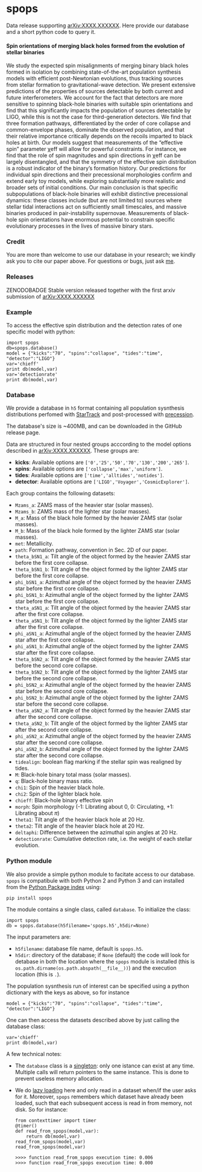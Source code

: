 # spops

Data release supporting [arXiv:XXXX.XXXXXX](https://arxiv.org/abs/arXiv:XXXX.XXXX). Here provide our database and a short python code to query it.

#### Spin orientations of merging black holes formed from the evolution of stellar binaries
We study the expected spin misalignments of merging binary black holes formed in isolation by combining state-of-the-art population synthesis models with efficient post-Newtonian evolutions, thus tracking sources from stellar formation to gravitational-wave detection. We present extensive predictions of the properties of sources detectable by both current and future interferometers. We account for the fact that detectors are more sensitive to spinning black-hole binaries with suitable spin orientations and find that this significantly impacts the population of sources detectable by LIGO, while this is not the case for third-generation detectors. We find that three formation pathways, differentiated by the order of core collapse and common-envelope phases, dominate the observed population, and that their relative importance critically depends on the recoils imparted to black holes at birth. Our models suggest that measurements of the “effective spin” parameter χeff will allow for powerful constraints. For instance, we find that the role of spin magnitudes and spin directions in χeff can be largely disentangled, and that the symmetry of the effective spin distribution is a robust indicator of the binary’s formation history. Our predictions for individual spin directions and their precessional morphologies confirm and extend early toy models, while exploring substantially more realistic and broader sets of initial conditions. Our main conclusion is that specific subpopulations of black-hole binaries will exhibit distinctive precessional dynamics: these classes include (but are not limited to) sources where stellar tidal interactions act on sufficiently small timescales, and massive binaries produced in pair-instability supernovae. Measurements of black-hole spin orientations have enormous potential to constrain specific evolutionary processes in the lives of massive binary stars.

### Credit

You are more than welcome to use our database in your research; we kindly ask you to cite our paper above. For questions or bugs, just ask [me](www.davidegerosa.com).

### Releases

ZENODOBADGE Stable version released together with the first arxiv submission of  [arXiv:XXXX.XXXXXX](https://arxiv.org/abs/arXiv:XXXX.XXXX)

### Example

To access the effective spin distribution and the detection rates of one specific model with python:

    import spops
    db=spops.database()
    model = {"kicks":"70", "spins":"collapse", "tides":"time", "detector":"LIGO"}
    var='chieff'
    print db(model,var)  
    var='detectionrate'
    print db(model,var)

### Database

We provide a database in `h5` format containing all population sysnthesis distributions perfomed with [StarTrack](https://www.syntheticuniverse.org/) and post-processed with [precession](https://davidegerosa.com/precession/). 

The database's size is ~400MB, and can be downloaded in the GitHub release page.

Data are structured in four nested groups acccording to the model options described in [arXiv:XXXX.XXXXXX](https://arxiv.org/abs/arXiv:XXXX.XXXX). These groups are:
  - **kicks**: Available options are `['0','25','50','70','130','200','265']`.
  - **spins**: Available options are `['collapse','max','uniform']`.
  - **tides**: Available options are `['time','alltides','notides']`.
  - **detector**: Available options are `['LIGO','Voyager','CosmicExplorer']`.

Each group contains the following datasets:

  - `Mzams_a`: ZAMS mass of the heavier star (solar masses).
  - `Mzams_b`: ZAMS mass of the lighter star (solar masses).
  - `M_a`: Mass of the black hole formed by the heavier ZAMS star (solar masses).
  - `M_b`: Mass of the black hole formed by the lighter ZAMS star (solar masses).
  - `met`: Metallicity.
  - `path`: Formation pathway, convention in Sec. 2D of our paper.
  - `theta_bSN1_a`: Tilt angle of the object formed by the heavier ZAMS star before the first core collapse.
  - `theta_bSN1_b`: Tilt angle of the object formed by the lighter ZAMS star before the first core collapse.
  - `phi_bSN1_a`: Azimuthal angle of the object formed by the heavier ZAMS star before the first core collapse.
  - `phi_bSN1_b`: Azimuthal angle of the object formed by the lighter ZAMS star before the first core collapse.
  - `theta_aSN1_a`: Tilt angle of the object formed by the heavier ZAMS star after the first core collapse.
  - `theta_aSN1_b`: Tilt angle of the object formed by the lighter ZAMS star after the first core collapse.
  - `phi_aSN1_a`: Azimuthal angle of the object formed by the heavier ZAMS star after the first core collapse.
  - `phi_aSN1_b`: Azimuthal angle of the object formed by the lighter ZAMS star after the first core collapse.
  - `theta_bSN2_a`: Tilt angle of the object formed by the heavier ZAMS star before the second core collapse.
  - `theta_bSN2_b`: Tilt angle of the object formed by the lighter ZAMS star before the second core collapse.
  - `phi_bSN2_a`: Azimuthal angle of the object formed by the heavier ZAMS star before the second core collapse.
  - `phi_bSN2_b`: Azimuthal angle of the object formed by the lighter ZAMS star before the second core collapse.
  - `theta_aSN2_a`: Tilt angle of the object formed by the heavier ZAMS star after the second core collapse.
  - `theta_aSN2_b`: Tilt angle of the object formed by the lighter ZAMS star after the second core collapse.
  - `phi_aSN2_a`: Azimuthal angle of the object formed by the heavier ZAMS star after the second core collapse.
  - `phi_aSN2_b`: Azimuthal angle of the object formed by the lighter ZAMS star after the second core collapse.
  - `tidealign`: boolean flag marking if the stellar spin was realigned by tides.
  - `M`: Black-hole binary total mass (solar masses).
  - `q`: Black-hole binary mass ratio.
  - `chi1`: Spin of the heavier black hole.
  - `chi2`: Spin of the lighter black hole.
  - `chieff`: Black-hole binary effective spin
  - `morph`: Spin morphology (-1: Librating about $0$, 0: Circulating, +1: Librating about $\pi$)
  - `theta1`: Tilt angle of the heavier black hole at 20 Hz.
  - `theta2`: Tilt angle of the heavier black hole at 20 Hz.
  - `deltaphi`: Difference between the azimuthal spin angles at 20 Hz.
  - `detectionrate`: Cumulative detection rate, i.e. the weight of each stellar evolution.


### Python module

We also provide a simple python module to facitate access to our database. `spops` is compatibule with both Python 2 and Python 3 and can installed from the [Python Package index](https://pypi.python.org/pypi/surrkick) using:

    pip install spops
  
The module contains a single class, called `database`. To initialize the class:

    import spops
    db = spops.database(h5filename='spops.h5',h5dir=None)

The input parameters are: 
  
  - `h5filename`: database file name, default is `spops.h5`.
  - `h5dir`: directory of the database; if `None` (default) the code will look for detabase in both the location where the `spops` module is installed (this is `os.path.dirname(os.path.abspath(__file__))`) and the execution location (this is `.`).

The population sysnthesis run of interest can be specified using a python dictionary with the keys as above, so for instance
  
    model = {"kicks":"70", "spins":"collapse", "tides":"time", "detector":"LIGO"}

One can then access the datasets described above by just calling the database class:

    var='chieff'
    print db(model,var)
  
A few technical notes:
  - The `database` class is a [singleton](https://en.wikipedia.org/wiki/Singleton_pattern): only one istance can exist at any time. Multiple calls will return pointers to the same instance. This is done to prevent useless memory allocation.
  - We do [lazy loading](https://en.wikipedia.org/wiki/Lazy_loading) here and only read in a dataset when/if the user asks for it.  Moreover, `spops` remembers which dataset have already been loaded, such that each subsequent access is read in from memory, not disk. So for instance:

        from contexttimer import timer
        @timer()
        def read_from_spops(model,var):
            return db(model,var)
        read_from_spops(model,var)
        read_from_spops(model,var)

        >>>> function read_from_spops execution time: 0.006 
        >>>> function read_from_spops execution time: 0.000 
 
